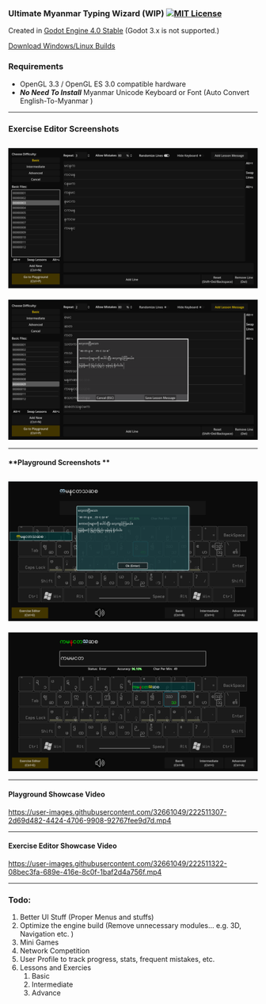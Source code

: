 ### Ultimate Myanmar Typing Wizard (WIP) [![MIT License](https://img.shields.io/badge/License-MIT-25B3A0?style=flat-square)](https://github.com/stmSi/myanmar-unicode-typing-trainer/blob/master/LICENSE.md)

Created in [Godot Engine 4.0 Stable](https://godotengine.org/download) (Godot 3.x is not supported.)

[Download Windows/Linux Builds](https://github.com/stmSi/Ultimate-Myanmar-Typing-Wizard/releases/tag/pre-build)

### **Requirements**

* OpenGL 3.3 / OpenGL ES 3.0 compatible hardware
* ***No Need To Install*** Myanmar Unicode Keyboard or Font (Auto Convert English-To-Myanmar )


---



### **Exercise Editor Screenshots**


![](screenshots/ExerciseEditor.png)
-
![](screenshots/ExerciseEditor_02.png)

---

#### **Playground Screenshots **


![](screenshots/Playground.png)
-
![](screenshots/Playground_02.png)

---

#### **Playground Showcase Video**


https://user-images.githubusercontent.com/32661049/222511307-2d69d482-4424-4706-9908-92767fee9d7d.mp4

---

#### **Exercise Editor Showcase Video**

https://user-images.githubusercontent.com/32661049/222511322-08bec3fa-689e-416e-8c0f-1baf2d4a756f.mp4


---


### **Todo**:

1. Better UI Stuff (Proper Menus and stuffs)
2. Optimize the engine build (Remove unnecessary modules... e.g. 3D, Navigation etc. )
3. Mini Games
4. Network Competition
5. User Profile to track progress, stats, frequent mistakes, etc.
6. Lessons and Exercies
   1. Basic
   2. Intermediate
   3. Advance
